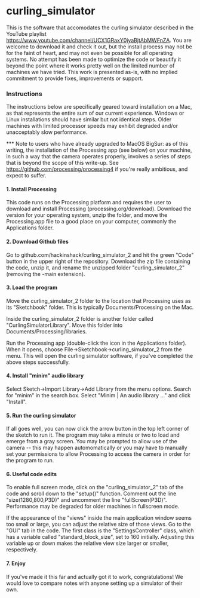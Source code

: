 # curling_simulator
 
This is the software that accomodates the curling simulator described in the YouTube playlist https://www.youtube.com/channel/UCX1GRaxY0jyaBjtAbMWFnZA. You are welcome to download it and check it out, but the install process may not be for the faint of heart, and may not even be possible for all operating systems. No attempt has been made to optimize the code or beautify it beyond the point where it works pretty well on the limited number of machines we have tried. This work is presented as-is, with no implied commitment to provide fixes, improvements or support.

### Instructions

The instructions below are specifically geared toward installation on a Mac, as that represents the entire sum of our current experience.  Windows or Linux installations should have similar but not identical steps.  Older machines with limited processor speeds may exhibit degraded and/or unacceptably slow performance.

*** Note to users who have already upgraded to MacOS BigSur: as of this writing, the installation of the Processing app (see below) on your machine, in such a way that the camera operates properly, involves a series of steps that is beyond the scope of this write-up. See https://github.com/processing/processing4 if you're really ambitious, and expect to suffer.

#### 1. Install Processing
This code runs on the Processing platform and requires the user to download and install Processing (processing.org/download).  Download the version for your operating system, unzip the folder, and move the Processing.app file to a good place on your computer, commonly the Applications folder.

#### 2. Download Github files 
Go to github.com/hackinshack/curling_simulator_2 and hit the green "Code" button in the upper right of the repository.  Download the zip file containing the code, unzip it, and rename the unzipped folder "curling_simulator_2" (removing the -main extension).

#### 3. Load the program
Move the curling_simulator_2 folder to the location that Processing uses as its "Sketchbook" folder.  This is typically Documents/Processing on the Mac.  

Inside the curling_simulator_2 folder is another folder called "CurlingSimulatorLibrary".  Move this folder into Documents/Processing/libraries.  

Run the Processing app (double-click the icon in the Applications folder). When it opens, choose File->Sketchbook->curling_simulator_2 from the menu.  This will open the curling simulator software, if you've completed the above steps successfully.  

#### 4. Install "minim" audio library
Select Sketch->Import Library->Add Library from the menu options.  Search for "minim" in the search box.  Select "Minim | An audio library ..." and click "Install".

#### 5. Run the curling simulator
If all goes well, you can now click the arrow button in the top left corner of the sketch to run it.  The program may take a minute or two to load and emerge from a gray screen.  You may be prompted to allow use of the camera -- this may happen automomatically or you may have to manually set your permissions to allow Processing to access the camera in order for the program to run. 

#### 6. Useful code edits
To enable full screen mode, click on the "curling_simulator_2" tab of the code and scroll down to the "setup()" function.  Comment out the line "size(1280,800,P3D)" and uncomment the line "fullScreen(P3D)". Performance may be degraded for older machines in fullscreen mode.

If the appearance of the "views" inside the main application window seems too small or large, you can adjust the relative size of those views. Go to the "GUI" tab in the code.  The first class is the "SettingsController" class, which has a variable called "standard_block_size", set to 160 initially.  Adjusting this variable up or down makes the relative view size larger or smaller, respectively.

#### 7. Enjoy
If you've made it this far and actually got it to work, congratulations! We would love to compare notes with anyone setting up a simulator of their own.
